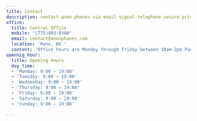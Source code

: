 ```yaml
---
title: Contact
description: contact anon phones via email signal telephone secure private
office:
  title: Central Office
  mobile: "(775)403-8300"
  email: contact@anonphones.com
  location: 'Reno, NV '
  content: 'Office hours are Monday through Friday between 10am-2pm Pacific Time '
opennig_hour:
  title: Opening Hours
  day_time:
  - 'Monday: 9:00 – 19:00'
  - 'Tuesday: 9:00 – 19:00'
  - 'Wednesday: 9:00 – 19:00'
  - 'Thursday: 9:00 – 19:00'
  - 'Friday: 9:00 – 19:00'
  - 'Saturday: 9:00 – 19:00'
  - 'sunday: 9:00 – 19:00'

---
```

